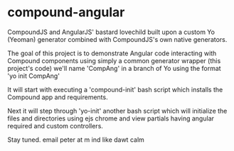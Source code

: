 compound-angular
================

CompoundJS and AngularJS' bastard lovechild built 
upon a custom Yo (Yeoman) generator combined with 
CompoundJS's own native generators.

The goal of this project is to demonstrate Angular code 
interacting with Compound components using simply 
a common generator wrapper (this project's code) we'll
name 'CompAng' in a branch of Yo using the format 'yo init CompAng'

It will start with executing a 'compound-init' bash
script which installs the Compound app and requirements.

Next it will step through 'yo-init' another bash 
script which will initialize the files and directories
using ejs chrome and view partials having angular required
and custom controllers. 


Stay tuned. 
email peter at m ind like dawt calm
